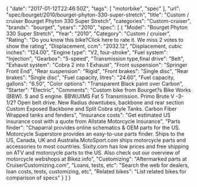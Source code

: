 {
    "date": "2017-01-12T22:46:50Z",
    "tags": [
        "motorbike",
        "spec"
    ],
    "url": "spec\/bourget\/2010\/bourget-phyton-330-super-stretch",
    "title": "Custom \/ cruiser Bourget Phyton 330 Super Stretch",
    "categories": "Custom-cruiser",
    "brands": "bourget",
    "years": "2010",
    "spec": [
        {
            "Model": "Bourget Phyton 330 Super Stretch",
            "Year": "2010",
            "Category": "Custom \/ cruiser",
            "Rating": "Do you know this bike?Click here to rate it. We miss 2 votes to show the rating",
            "Displacement, ccm": "2032.12",
            "Displacement, cubic inches": "124.00",
            "Engine type": "V2, four-stroke",
            "Fuel system": "Injection",
            "Gearbox": "5-speed",
            "Transmission type,final drive": "Belt",
            "Exhaust system": "Cobra 2 into 1 Exhaust",
            "Front suspension": "Springer Front End",
            "Rear suspension": "Rigid",
            "Front brakes": "Single disc",
            "Rear brakes": "Single disc",
            "Fuel capacity, litres": "24.60",
            "Fuel capacity, gallons": "6.50",
            "Color options": "Transparent Black paint over Carbon",
            "Starter": "Electric",
            "Comments": "Custom bike from Bourget?s Bike Works (BBW). S and S engine. BBW\/JIMS Fat 5 Transmission. Primo Brute V -3-1\/2? Open belt drive. New Radius downtubes, backbone and rear section Custom Exposed Backbone  and  Split Cobra style Tanks. Carbon Fiber Wrapped tanks  and  fenders",
            "Insurance costs": "Get estimated US insurance cost with a quote from Allstate Motorcycle Insurance",
            "Parts finder": "Chaparral provides online schematics & OEM parts for the US.   Motorcycle Superstore provides an easy-to-use parts finder. Ships to the US, Canada, UK and Australia.MotoSport.com ships motorcycle parts and accessories to most countries.    Sixity.com has low prices and free shipping on ATV and motorcycle parts to the US. Also check out our overview of motorcycle webshops at Bikez.info",
            "Customizing": "Aftermarked parts at CruiserCustomizing.com",
            "Loans, tests, etc": "Search the web for dealers, loan costs, tests, customizing, etc",
            "Related bikes": "List related bikes for comparison of specs"
        }
    ]
}